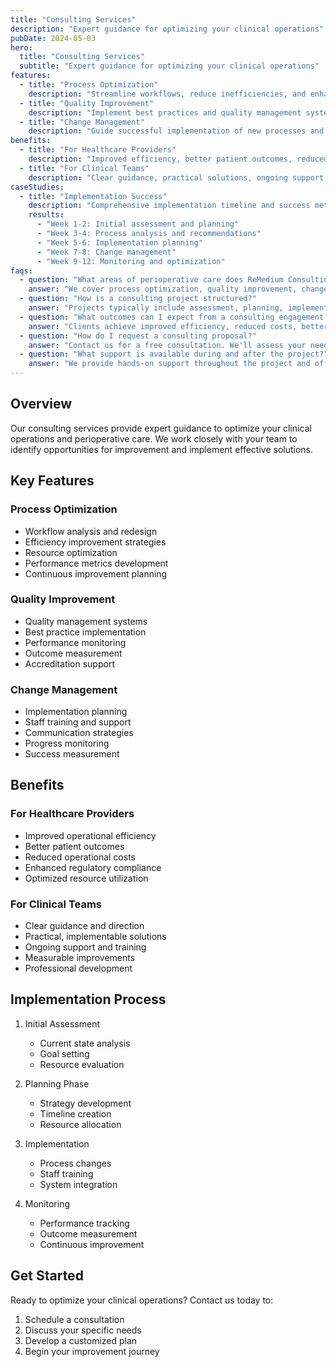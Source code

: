 ```yaml
---
title: "Consulting Services"
description: "Expert guidance for optimizing your clinical operations"
pubDate: 2024-05-03
hero:
  title: "Consulting Services"
  subtitle: "Expert guidance for optimizing your clinical operations"
features:
  - title: "Process Optimization"
    description: "Streamline workflows, reduce inefficiencies, and enhance operational performance"
  - title: "Quality Improvement"
    description: "Implement best practices and quality management systems"
  - title: "Change Management"
    description: "Guide successful implementation of new processes and technologies"
benefits:
  - title: "For Healthcare Providers"
    description: "Improved efficiency, better patient outcomes, reduced costs, enhanced compliance, and optimized resource utilization"
  - title: "For Clinical Teams"
    description: "Clear guidance, practical solutions, ongoing support, and measurable improvements"
caseStudies:
  - title: "Implementation Success"
    description: "Comprehensive implementation timeline and success metrics"
    results:
      - "Week 1-2: Initial assessment and planning"
      - "Week 3-4: Process analysis and recommendations"
      - "Week 5-6: Implementation planning"
      - "Week 7-8: Change management"
      - "Week 9-12: Monitoring and optimization"
faqs:
  - question: "What areas of perioperative care does ReMedium Consulting cover?"
    answer: "We cover process optimization, quality improvement, change management, and digital transformation in perioperative care."
  - question: "How is a consulting project structured?"
    answer: "Projects typically include assessment, planning, implementation, and ongoing support phases tailored to your needs."
  - question: "What outcomes can I expect from a consulting engagement?"
    answer: "Clients achieve improved efficiency, reduced costs, better patient outcomes, and sustainable change."
  - question: "How do I request a consulting proposal?"
    answer: "Contact us for a free consultation. We'll assess your needs and provide a tailored proposal."
  - question: "What support is available during and after the project?"
    answer: "We provide hands-on support throughout the project and offer follow-up services to ensure lasting results."
---
```


## Overview

Our consulting services provide expert guidance to optimize your clinical operations and perioperative care. We work closely with your team to identify opportunities for improvement and implement effective solutions.

## Key Features

### Process Optimization
- Workflow analysis and redesign
- Efficiency improvement strategies
- Resource optimization
- Performance metrics development
- Continuous improvement planning

### Quality Improvement
- Quality management systems
- Best practice implementation
- Performance monitoring
- Outcome measurement
- Accreditation support

### Change Management
- Implementation planning
- Staff training and support
- Communication strategies
- Progress monitoring
- Success measurement

## Benefits

### For Healthcare Providers
- Improved operational efficiency
- Better patient outcomes
- Reduced operational costs
- Enhanced regulatory compliance
- Optimized resource utilization

### For Clinical Teams
- Clear guidance and direction
- Practical, implementable solutions
- Ongoing support and training
- Measurable improvements
- Professional development

## Implementation Process

1. Initial Assessment
   - Current state analysis
   - Goal setting
   - Resource evaluation

2. Planning Phase
   - Strategy development
   - Timeline creation
   - Resource allocation

3. Implementation
   - Process changes
   - Staff training
   - System integration

4. Monitoring
   - Performance tracking
   - Outcome measurement
   - Continuous improvement

## Get Started

Ready to optimize your clinical operations? Contact us today to:
1. Schedule a consultation
2. Discuss your specific needs
3. Develop a customized plan
4. Begin your improvement journey 
